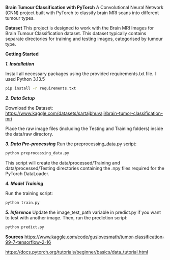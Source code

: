 **Brain Tumour Classification with PyTorch**
A Convolutional Neural Network (CNN) project built with PyTorch to classify brain MRI scans into different tumour types.

**Dataset**
This project is designed to work with the Brain MRI Images for Brain Tumour Classification dataset. This dataset typically contains separate directories for training and testing images, categorised by tumour type.


**Getting Started**

***1. Installation***

Install all necessary packages using the provided requirements.txt file. I used Python 3.13.5
```bash
pip install -r requirements.txt
```
***2. Data Setup***

Download the Dataset: https://www.kaggle.com/datasets/sartajbhuvaji/brain-tumor-classification-mri

Place the raw image files (including the Testing and Training folders) inside the data/raw directory.

***3. Data Pre-processing***
Run the preprocessing_data.py script:
```bash
python preprocessing_data.py
```
This script will create the data/processed/Training and data/processed/Testing directories containing the .npy files required for the PyTorch DataLoader.

***4. Model Training***

Run the training script:
```bash
python train.py
```
***5. Inference***
Update the image_test_path variable in predict.py if you want to test with another image. Then, run the prediction script:

```bash
python predict.py
```

**Sources**
https://www.kaggle.com/code/guslovesmath/tumor-classification-99-7-tensorflow-2-16 

https://docs.pytorch.org/tutorials/beginner/basics/data_tutorial.html 